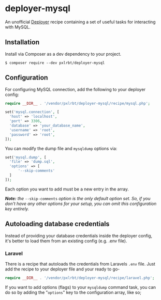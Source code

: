 # deployer-mysql

An unofficial [Deployer](https://github.com/deployphp/deployer) recipe containing a set of useful tasks for interacting with MySQL.

## Installation

Install via Composer as a dev dependency to your project.

```shell
$ composer require --dev pxlrbt/deployer-mysql
```

## Configuration

For configuring MySQL connection, add the following to your deployer config:

```php
require __DIR__ . '/vendor/pxlrbt/deployer-mysql/recipe/mysql.php';

set('mysql.connection', [
  'host' => 'localhost',
  'port' => 3306,
  'database' => 'your_database_name',
  'username' => 'root',
  'password' => 'root',
]);
```

You can modify the dump file and `mysqldump` options via:
```php
set('mysql.dump', [
  'file' => 'dump.sql',
  'options' => [
      '--skip-comments'
  ]
]);
```

Each option you want to add must be a new entry in the array.

_**Note:** the_ `--skip-comments` _option is the only default option set. So, if you don't have any other options for your setup, you can omit this configuration key entirely._

## Autoloading database credentials

Instead of providing your database credentials inside the deployer config, it's better to load them
from an existing config (e.g. .env file).

### Laravel

There is a recipe that autoloads the credentials from Laravels `.env` file. Just add the recipe to
your deployer file and your ready to go-

```php
require __DIR__ . '/vendor/pxlrbt/deployer-mysql/recipe/laravel.php';
```
If you want to add options (flags) to your `mysqldump` command task, you can do so by adding the "`options`" key to the configuration array, like so;
